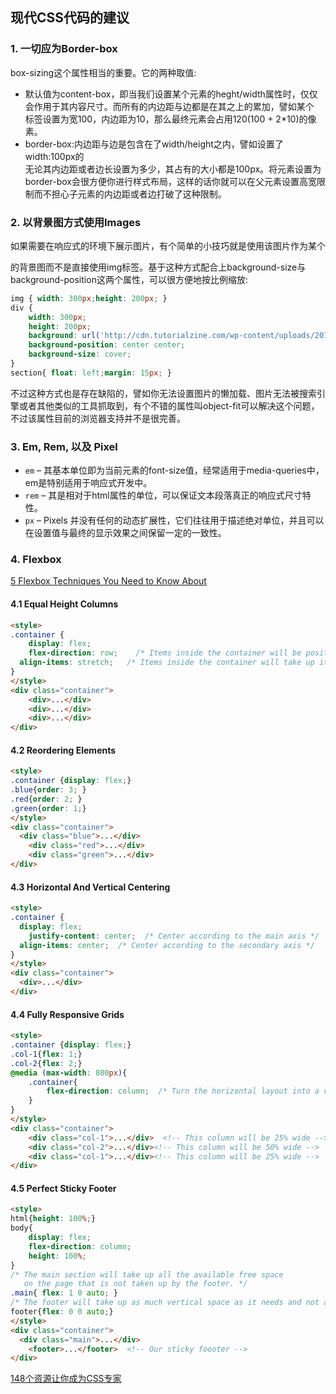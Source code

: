 ## 现代CSS代码的建议

### 1. 一切应为Border-box

box-sizing这个属性相当的重要。它的两种取值:

- 默认值为content-box，即当我们设置某个元素的heght/width属性时，仅仅会作用于其内容尺寸。而所有的内边距与边都是在其之上的累加，譬如某个<div>标签设置为宽100，内边距为10，那么最终元素会占用120(100 + 2*10)的像素。
- border-box:内边距与边是包含在了width/height之内，譬如设置了width:100px的<div>无论其内边距或者边长设置为多少，其占有的大小都是100px。将元素设置为border-box会很方便你进行样式布局，这样的话你就可以在父元素设置高宽限制而不担心子元素的内边距或者边打破了这种限制。

### 2. 以背景图方式使用Images

如果需要在响应式的环境下展示图片，有个简单的小技巧就是使用该图片作为某个<div>的背景图而不是直接使用img标签。基于这种方式配合上background-size与background-position这两个属性，可以很方便地按比例缩放:

```css
img { width: 300px;height: 200px; }
div {
    width: 300px;
    height: 200px;
    background: url('http://cdn.tutorialzine.com/wp-content/uploads/2016/08/bicycle.jpg');
    background-position: center center;
    background-size: cover;
}
section{ float: left;margin: 15px; }
```

不过这种方式也是存在缺陷的，譬如你无法设置图片的懒加载、图片无法被搜索引擎或者其他类似的工具抓取到，有个不错的属性叫object-fit可以解决这个问题，不过该属性目前的浏览器支持并不是很完善。

### 3. Em, Rem, 以及 Pixel

- `em` – 其基本单位即为当前元素的font-size值，经常适用于media-queries中，em是特别适用于响应式开发中。
- `rem` – 其是相对于html属性的单位，可以保证文本段落真正的响应式尺寸特性。
- `px` – Pixels 并没有任何的动态扩展性，它们往往用于描述绝对单位，并且可以在设置值与最终的显示效果之间保留一定的一致性。

### 4. Flexbox

[5 Flexbox Techniques You Need to Know About](http://tutorialzine.com/2016/04/5-flexbox-techniques-you-need-to-know-about/)

#### 4.1 Equal Height Columns

```html
<style>
.container {
	display: flex;
	flex-direction: row;    /* Items inside the container will be positioned horizontally */
  align-items: stretch;   /* Items inside the container will take up it's entire height */
}
</style>
<div class="container">
	<div>...</div>
	<div>...</div>
	<div>...</div>
</div>
```

#### 4.2 Reordering Elements

```html
<style>
.container {display: flex;}
.blue{order: 3; }
.red{order: 2; }
.green{order: 1;}
</style>
<div class="container">
  <div class="blue">...</div>
	<div class="red">...</div>
	<div class="green">...</div>
</div>
```

#### 4.3 Horizontal And Vertical Centering

```html
<style>
.container {
  display: flex;
	justify-content: center;  /* Center according to the main axis */
  align-items: center;  /* Center according to the secondary axis */
}
</style>
<div class="container">
  <div>...</div>
</div>
```

#### 4.4 Fully Responsive Grids

```html
<style>
.container {display: flex;}
.col-1{flex: 1;}
.col-2{flex: 2;}
@media (max-width: 800px){
	.container{
		flex-direction: column;  /* Turn the horizontal layout into a vertical one. */
	}
}
</style>
<div class="container">
	<div class="col-1">...</div>  <!-- This column will be 25% wide -->
	<div class="col-2">...</div><!-- This column will be 50% wide -->
	<div class="col-1">...</div><!-- This column will be 25% wide -->
</div>
```

#### 4.5 Perfect Sticky Footer

```html
<style>
html{height: 100%;}
body{
    display: flex;
    flex-direction: column;
    height: 100%;
}
/* The main section will take up all the available free space
   on the page that is not taken up by the footer. */
.main{ flex: 1 0 auto; }
/* The footer will take up as much vertical space as it needs and not a pixel more. */
footer{flex: 0 0 auto;}
</style>
<div class="container">
  <div class="main">...</div>
	<footer>...</footer>  <!-- Our sticky foooter -->
</div>
```

[148个资源让你成为CSS专家](https://segmentfault.com/a/1190000006689923#articleHeader6)
